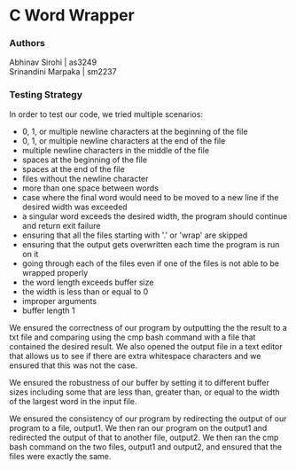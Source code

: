 # C Word Wrapper

### Authors
Abhinav Sirohi | as3249
<br>
Srinandini Marpaka | sm2237

### Testing Strategy
In order to test our code, we tried multiple scenarios:
- 0, 1, or multiple newline characters at the beginning of the file
- 0, 1, or multiple newline characters at the end of the file
- multiple newline characters in the middle of the file
- spaces at the beginning of the file
- spaces at the end of the file
- files without the newline character
- more than one space between words
- case where the final word would need to be moved to a new line if the desired width was exceeded
- a singular word exceeds the desired width, the program should continue and return exit failure
- ensuring that all the files starting with '.' or 'wrap' are skipped
- ensuring that the output gets overwritten each time the program is run on it
- going through each of the files even if one of the files is not able to be wrapped properly
- the word length exceeds buffer size
- the width is less than or equal to 0
- improper arguments
- buffer length 1

We ensured the correctness of our program by outputting the the result to a txt file and comparing using the cmp bash command with a file that contained the desired result. We also opened the output file in a text editor that allows us to see if there are extra whitespace characters and we ensured that this was not the case.

We ensured the robustness of our buffer by setting it to different buffer sizes including some that are less than, greater than, or equal to the width of the largest word in the input file.

We ensured the consistency of our program by redirecting the output of our program to a file, output1. We then ran our program on the output1 and redirected the output of that to another file, output2. We then ran the cmp bash command on the two files, output1 and output2, and ensured that the files were exactly the same.